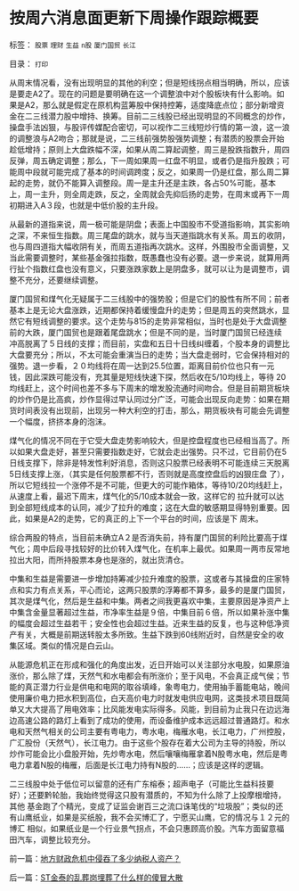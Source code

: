 # 按周六消息面更新下周操作跟踪概要

标签： `股票` `理财` `生益` `n股` `厦门国贸` `长江` 

目录： `打印`

从周末情况看，没有出现明显的其他的利空；但是短线拐点相当明确，所以，应该是要走A2了。现在的问题是要明确在这一个调整浪中对个股板块有什么影响。如
果是A2，那么就是假定在原机构蓝筹股中保持控筹，适度降底点位；部分新增资金在二三线潜力股中增持、换筹。目前二三线股已经出现明显的不同概念的炒作，
操盘手法凶狠，与股评传媒配合密切，可以视作二三线短炒行情的第一浪，这一浪的调整浪与A2吻合；那就是说，二三线前强势股强势调整；有潜质的股票会开始
趁低增持；原则上大盘跌幅不深，如果从周二算起调整，周三是股跌指数升，周四反弹，周五确定调整；那么，下一周如果周一红盘不明显，或者仍是指升股跌；可
能周中段就可能完成了基本的时间调跨度；反之，如果周一仍是红盘，那么周二算起的走势，就仍不能算入调整段。周一是主升还是主跌，各占50%可能，基本
上，周一主升，则全周走跌，反之，全周就会先抑后扬的走势，在周末或再下一周初期进入A３段，也就是中低价股的主升段。



从最新的道指来说，周一极可能是阴盘；表面上中国股市不受道指影响，其实影响之深，不来恒生指数。周三尾盘的跳水，就与当天道指跳水有关系。周五的收阴，也与周四道指大幅收阴有关，而周五道指再次跳水。这样，外围股市全面调整，又当此需要调整时，某些基金强拉指数，既愚蠢也没有必要。退一步来说，就算用两行扯个指数红盘也没有意义，只要涨跌家数上是阴盘多，就可以让为是调整市，调整不充分，还要继续调整。



厦门国贸和煤气化无疑属于二三线股中的强势股；但是它们的股性有所不同；前者基本上是无论大盘涨跌，近期都保持着缓慢盘升的走势；但是周五的突然跳水，显
然它有短线调整的要求。这个走势与815的走势非常相似，当时也是处于大盘调整前的大跌，厦门国贸也是跟着尾盘跳水；但是不同的是，当时厦门国贸已经连续
冲高脱离了５日线的支撑；而目前，实盘和五日十日线纠缠着，个股本身的调整比大盘要充分；所以，不太可能会重演当日的走势；当大盘走弱时，它会保持相对的
强势。退一步看，２０均线将在周一达到25.5位置，距离目前价位也只有一元钱，因此深跌可能没有，充其量是短线快速下探，然后收在5/10均线上，等待
20均线赶上，这个时间也差不多与下周末的增发股流通时间吻合。但是目前期货板块的炒作仍是比高疯，炒作显得过早认同过分广泛，可能会出现反向走势：如果在期货时间表没有出现前，出现另一种大利空的打击，那么，期货板块有可能会先调整一个幅度，挤挤本身的泡沫。



煤气化的情况不同在于它受大盘走势影响较大，但是控盘程度也已经相当高了。所以如果大盘走好，甚至只需要指数走好，它就会走出强势。只不过，它目前仍在5
日线支撑下，除非是特发性利好消息，否则这只股票已经表明不可能连续三天脱离5日线支撑上涨，（其实是任何股票都不行，否则就是高度控盘后的凶狠庄盘
了），所以它短线拉一个涨停不是不可能，但更大的可能作箱体，等待10/20均线赶上，从速度上看，最迟下周末，煤气化的5/10成本就会一致，这样它的
拉升就可以达到全部短线成本的认同，减少了拉升的难度；这在大盘的敏感期显得特别重要。因此，如果是A2的走势，它的真正的上下一个平台的时间，应该是下
周末。



综合两股的特点，当目前未确立A２是否消失前，持有厦门国贸的利险比要高于煤气化；周中后段寻找较好的比价转入煤气化，在机率上最优。如果周一两市反常地拉出大阳，而所持股票本身也是涨的，就出货清仓。



中集和生益是需要进一步增加持筹减少拉升难度的股票，这或者与其操盘的庄家特点和实力有点关系，平心而论，这两只股票的浮筹都不算多，最多的是厦门国贸，
其次是煤气化，然后是生益和中集。两者之间我更喜欢中集，主要原因是净资产上中集含金量显著超过生益，市净率生益是９倍，中集目前６倍，所以如果补涨中集
的幅度会超过生益若干；安全性也会超过生益。近来生益的反复，也与这种低净资产有关，大概是前期送转股太多所致。生益下跌到60线附近时，自然是安全的收
集区域。类似的情况是白云山。



从能源危机正在形成和强化的角度出发，近日开始可以关注部分水电股，如果原油涨价，那么除了煤，天然气和水电都会有所涨价；至于风电，不会真正成气侯；节
能的真正潜力行业是供电和电网的取谷填峰，象粤电力，使用抽手蓄能电站，晚间使用廉价电力把水积到高位，白天高价电力时就发电供应电网，这类技术项目既简
单又大大提高了用电效率；比风能发电实际得多。风能，到目前为止我只在边远海边高速公路的路灯上看到了成功的使用，而设备维护成本远远超过普通路灯。和水
电和天然气相关的公司主要有粤电力，粤水电，梅雁水电，长江电力，广州控股，广汇股份（天然气），长江电力。由于这些个股存在着大公司为主导的持股，所以
炒作可能会比小盘股开始，先炒粤水电，然后嚷嚷梅雁拿着N股粤水电，然后是粤电力拿着N股的梅雁，后面是长江电力持有N股的……；应该是这样的逻辑。



二三线股中处于低位可以留意的还有广东榕泰；超声电子（可能比生益科技要好）；还要黔轮胎，我始终觉得这只股有潜质的，不知为什么除了上投摩根增持，其他
基金跑了个精光，变成了证监会谢百三之流口诛笔伐的“垃圾股”；类似的还有山鹰纸业，如果是买纸股，我不会买博汇了，宁愿买山鹰，它的情况与１２元的博汇
相似，如果纸业是一个行业景气拐点，不会只惠顾高价股。汽车方面留意福田汽车，调整比较充分。

前一篇：[地方财政危机中侵吞了多少纳税人资产？](../../../2007/9/7/地方财政危机中侵吞了多少纳税人资产？.md)

后一篇：[ST金泰的乱葬岗埋葬了什么样的傻冒大散](../../../2007/9/8/ST金泰的乱葬岗埋葬了什么样的傻冒大散.md)
